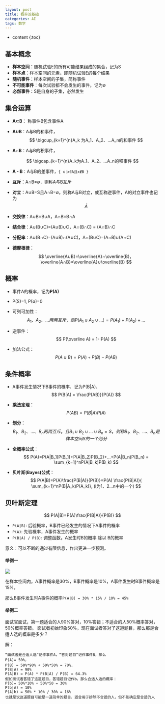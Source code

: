 ```yaml
---
layout: post
title: 概率论基础
categories: AI
tags: 数学
---
```


* content
{:toc}
## 基本概念

* **样本空间**：随机试验E的所有可能结果组成的集合，记为S
* **样本点**：样本空间的元素，即随机试验E的每个结果
* **随机事件**：样本空间的子集，简称事件
* **不可能事件**：每次试验都不会发生的事件，记为∅
* **必然事件**：S是自身的子集，必然发生

<!--more-->

## 集合运算

* **A⊂B**： 称事件B包含事件A

* **A∪B**：A与B的和事件，
  $$
  \bigcup_{k=1}^{n}A_k 为A_1、A_2、...A_n的和事件
  $$

* **A∩B**：A与B的积事件，


$$
  \bigcap_{k=1}^{n}A_k为A_1、A_2、...A_n的积事件
$$

* **A - B**：A与B的差事件，`{ x|x∈A且x∉B }`

* **互斥**：A∩B=∅，则称A与B互斥

* **对立**：A∪B=S且A∩B=∅，则称A与B对立，或互称逆事件，A的对立事件也记为
  $$
  \bar{A}
  $$

* **交换律**：A∪B=B∪A，A∩B=B∩A

* **结合律**：A∪(B∪C)=(A∪B)∪C，A∩(B∩C) = (A∩B)∩C

* **分配率**：A∪(B∩C)=(A∪B)∩(A∪C)，A∩(B∪C)=(A∩B)∪(A∩C)

* **德摩根律**：
  $$
  \overline{A∪B}=\overline{A}∩\overline{B}，\overline{A∩B}=\overline{A}∪\overline{B}
  $$


## 概率

* 事件A的概率，记为**P(A)**

* P(S)=1, P(∅)=0

* 可列可加性：
  $$
  A_1、A_2、...两两互斥，则P(A_1∪A_2∪...)=P(A_1)+P(A_2)+...
  $$

* 逆事件：
  $$
  P(\overline A) = 1- P(A)
  $$

* 加法公式：
  $$
  P(A∪B) = P(A) + P(B) - P(AB)
  $$


## 条件概率

* A事件发生情况下B事件的概率，记为P(B|A)，
  $$
  P(B|A) = \frac{P(AB)}{P(A)}
  $$

* **乘法定理**：
  $$
  P(AB) = P(B|A)P(A)
  $$

* **划分**：
  $$
  B_1、B_2、...、B_n两两互斥，且B_1∪B_2∪...∪B_n=S，则称B_1、B_2、...、B_n是样本空间S的一个划分
  $$

* **全概率公式**：
  $$
  P(A)=P(A|B_1)P(B_1)+P(A|B_2)P(B_2)+...+P(A|B_n)P(B_n) = \sum_{k=1}^nP(A|B_k)P(B_k)
  $$

* **贝叶斯(Bayes)公式**：
  $$
  P(A|B)=P(A)\frac{P(B|A)}{P(B)}=P(A) \frac{P(B|A)}{ \sum_{k=1}^nP(B|A_k)P(A_k)}, (i为1、2...n中的一个)
  $$



## 贝叶斯定理

$$
  P(A|B)=P(A)\frac{P(B|A)}{P(B)}
$$

* `P(A|B)`: 后验概率，B事件已经发生的情况下A事件的概率
* `P(A)`: 先验概率，A事件发生的概率
* `P(B|A) / P(B)`: 调整函数，A发生时B的概率 除以 B的概率

意义：可以不断的通过有限信息，作出更进一步预测。

#### 举例一

![](https://harmonyhu.github.io/img/bayes.png)

在样本空间内，A事件概率是30%，B事件概率是10%，A事件发生时B事件概率是15%。

那么B事件发生时A事件的概率`P(A|B) = 30% * 15% / 10% = 45%`

#### 举例二

面试官面试，第一题适合的人90%答对，10%答错；不适合的人50%概率答对，50%概率答错。
面试者初始印象50%，现在面试者答对了这道题目，那么那是合适人选的概率是多少？

解：
```
“面试者是合适人选”记作事件A，“答对题目”记作事件B，那么
P(A)= 50%，
P(B) = 50%*90% + 50%*50% = 70%，
P(B|A) = 90%
P(A|B) = P(A) * P(B|A) / P(B) = 64.3%
假如面试者答错了这道题目，答错题目记作b，那么合适人选的概率：
P(b)= 50%*10% + 50%*50 = 30%
P(b|A) = 10%
P(A|b) = 50% * 10% / 30% = 16%
也就是说这道题目可能是一道简单的题目，适合用于排除不合适的人，但不能确定是合适的人
```
